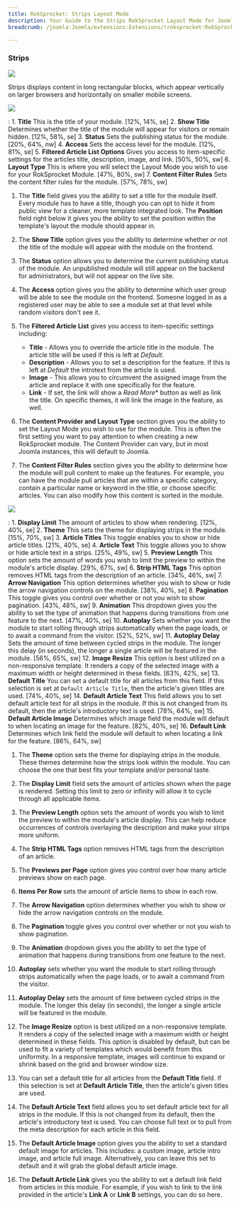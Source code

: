 ```yaml
---
title: RokSprocket: Strips Layout Mode
description: Your Guide to the Strips RokSprocket Layout Mode for Joomla
breadcrumb: /joomla:Joomla/extensions:Extensions/!roksprocket:RokSprocket

---
```


### Strips
![][strips_demo]

Strips displays content in long rectangular blocks, which appear vertically on larger browsers and horizontally on smaller mobile screens.

![][strips_1]

:   1. **Title** This is the title of your module. [12%, 14%, se]
    2. **Show Title** Determines whether the title of the module will appear for visitors or remain hidden. [12%, 58%, se]
    3. **Status** Sets the publishing status for the module. [20%, 64%, nw]
    4. **Access** Sets the access level for the module. [12%, 81%, se]
    5. **Filtered Article List Options** Gives you access to item-specific settings for the articles title, description, image, and link. [50%, 50%, sw]
    6. **Layout Type** This is where you will select the Layout Mode you wish to use for your RokSprocket Module. [47%, 80%, sw]
    7. **Content Filter Rules** Sets the content filter rules for the module. [57%, 78%, sw]

1. The **Title** field gives you the ability to set a title for the module itself. Every module has to have a title, though you can opt to hide it from public view for a cleaner, more template integrated look. The **Position** field right below it gives you the ability to set the position within the template's layout the module should appear in.

2. The **Show Title** option gives you the ability to determine whether or not the title of the module will appear with the module on the frontend.

3. The **Status** option allows you to determine the current publishing status of the module. An unpublished module will still appear on the backend for administrators, but will not appear on the live site.

4. The **Access** option gives you the ability to determine which user group will be able to see the module on the frontend. Someone logged in as a registered user may be able to see a module set at that level while random visitors don't see it.

5. The **Filtered Article List** gives you access to item-specific settings including:
    * **Title** - Allows you to override the article title in the module. The article title will be used if this is left at *Default*.
    * **Description** - Allows you to set a description for the feature. If this is left at *Default* the introtext from the article is used. 
    * **Image** - This allows you to circumvent the assigned image from the article and replace it with one specifically for the feature. 
    * **Link** - If set, the link will show a *Read More** button as well as link the title. On specific themes, it will link the image in the feature, as well.

6. The **Content Provider and Layout Type** section gives you the ability to set the Layout Mode you wish to use for the module. This is often the first setting you want to pay attention to when creating a new RokSprocket module. The Content Provider can vary, but in most Joomla instances, this will default to Joomla.

7. The **Content Filter Rules** section gives you the ability to determine how the module will pull content to make up the features. For example, you can have the module pull articles that are within a specific category, contain a particular name or keyword in the title, or choose specific articles. You can also modify how this content is sorted in the module.

![][strips_2]

:   1. **Display Limit** The amount of articles to show when rendering. [12%, 40%, se]
    2. **Theme** This sets the theme for displaying strips in the module. [15%, 70%, sw]
    3. **Article Titles** This toggle enables you to show or hide article titles. [21%, 40%, se]
    4. **Article Text** This toggle allows you to show or hide article text in a strips. [25%, 49%, sw]
    5. **Preview Length** This option sets the amount of words you wish to limit the preview to within the module's article display. [29%, 67%, sw]
    6. **Strip HTML Tags** This option removes HTML tags from the description of an article. [34%, 46%, sw]
    7. **Arrow Navigation** This option determines whether you wish to show or hide the arrow navigation controls on the module. [38%, 40%, se]
    8. **Pagination** This toggle gives you control over whether or not you wish to show pagination. [43%, 48%, sw]
    9. **Animation**  This dropdown gives you the ability to set the type of animation that happens during transitions from one feature to the next. [47%, 40%, se]
    10. **Autoplay** Sets whether you want the module to start rolling through strips automatically when the page loads, or to await a command from the visitor. [52%, 52%, sw]
    11. **Autoplay Delay** Sets the amount of time between cycled strips in the module. The longer this delay (in seconds), the longer a single article will be featured in the module. [56%, 65%, sw]
    12. **Image Resize** This option is best utilized on a non-responsive template. It renders a copy of the selected image with a maximum width or height determined in these fields. [63%, 42%, se]
    13. **Default Title** You can set a default title for all articles from this field. If this selection is set at `Default Article Title`, then the article's given titles are used. [74%, 40%, se]
    14. **Default Article Text** This field allows you to set default article text for all strips in the module. If this is not changed from its default, then the article's introductory text is used. [78%, 64%, sw]
    15. **Default Article Image** Determines which image field the module will default to when locating an image for the feature. [82%, 40%, se]
    16. **Default Link** Determines which link field the module will default to when locating a link for the feature. [86%, 64%, sw]

1. The **Theme** option sets the theme for displaying strips in the module. These themes determine how the strips look within the module. You can choose the one that best fits your template and/or personal taste.

2. The **Display Limit** field sets the amount of articles shown when the page is rendered.  Setting this limit to zero or infinity will allow it to cycle through all applicable items.

3. The **Preview Length** option sets the amount of words you wish to limit the preview to within the module's article display. This can help reduce occurrences of controls overlaying the description and make your strips more uniform.

4.  The **Strip HTML Tags** option removes HTML tags from the description of an article.

5.  The **Previews per Page** option gives you control over how many article previews show on each page.

6. **Items Per Row** sets the amount of article items to show in each row.

7.  The **Arrow Navigation** option determines whether you wish to show or hide the arrow navigation controls on the module.

8. The **Pagination** toggle gives you control over whether or not you wish to show pagination.

9.  The **Animation** dropdown gives you the ability to set the type of animation that happens during transitions from one feature to the next.

10.  **Autoplay** sets whether you want the module to start rolling through strips automatically when the page loads, or to await a command from the visitor.

11.  **Autoplay Delay** sets the amount of time between cycled strips in the module. The longer this delay (in seconds), the longer a single article will be featured in the module.

12.  The **Image Resize** option is best utilized on a non-responsive template. It renders a copy of the selected image with a maximum width or height determined in these fields. This option is disabled by default, but can be used to fit a variety of templates which would benefit from this uniformity. In a responsive template, images will continue to expand or shrink based on the grid and browser window size.

13.  You can set a default title for all articles from the **Default Title** field. If this selection is set at **Default Article Title**, then the article's given titles are used. 

14. The **Default Article Text** field allows you to set default article text for all strips in the module. If this is not changed from its default, then the article's introductory text is used. You can choose full text or to pull from the meta description for each article in this field.

15. The **Default Article Image** option gives you the ability to set a standard default image for articles. This includes: a custom image, article intro image, and article full image. Alternatively, you can leave this set to default and it will grab the global default article image.

16. The **Default Article Link** gives you the ability to set a default link field from articles in this module. For example, if you wish to link to the link provided in the article's **Link A** or **Link B** settings, you can do so here.

[features]: assets/features.jpeg
[headlines]: assets/headlines.jpeg
[lists]: assets/lists.jpeg
[mosaic]: assets/mosaic.jpeg
[tabs]: assets/tabs.jpeg
[features_link]: features_mode.md
[lists_link]: lists_mode.md
[tabs_link]: tabs_mode.md
[mosaic_link]: mosaic_mode.md
[headlines_link]: headlines_mode.md
[strips_link]: strips_mode.md
[features_1]: assets/features_1.jpeg
[features_2]: assets/features_2.jpeg
[lists_1]: assets/lists_1.jpeg
[lists_2]: assets/lists_2.jpeg
[mosaic_1]: assets/mosaic_1.jpeg
[mosaic_2]: assets/mosaic_2.jpeg
[strips_1]: assets/strips_1.jpeg
[strips_2]: assets/strips_2.jpeg
[headlines_1]: assets/headlines_1.jpeg
[headlines_2]: assets/headlines_2.jpeg
[tabs_1]: assets/tabs_1.jpeg
[tabs_2]: assets/tabs_2.jpeg
[roksprocket_module_1]: assets/roksprocket_module_1.jpeg
[strips_demo]: assets/strips_demo.jpeg